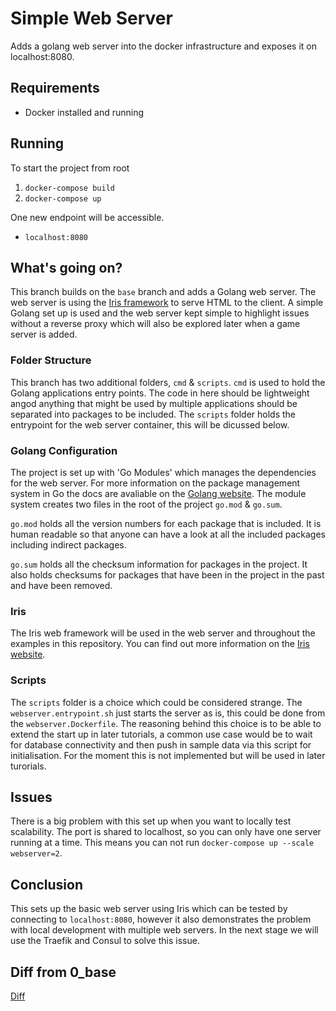 # Simple Web Server
Adds a golang web server into the docker infrastructure and exposes it on localhost:8080.

## Requirements
* Docker installed and running

## Running
To start the project from root

1. `docker-compose build`
2. `docker-compose up`

One new endpoint will be accessible.

* `localhost:8080`

## What's going on?
This branch builds on the `base` branch and adds a Golang web server. The web server is using the [Iris framework](https://iris-go.com/) to serve HTML to the client. A simple Golang set up is used and the web server kept simple to highlight issues without a reverse proxy which will also be explored later when a game server is added.

### Folder Structure
This branch has two additional folders, `cmd` & `scripts`. `cmd` is used to hold the Golang applications entry points. The code in here should be lightweight angod anything that might be used by multiple applications should be separated into packages to be included. The `scripts` folder holds the entrypoint for the web server container, this will be dicussed below.

### Golang Configuration
The project is set up with 'Go Modules' which manages the dependencies for the web server. For more information on the package management system in Go the docs are avaliable on the [Golang website](https://golang.org/cmd/go/#hdr-Modules__module_versions__and_more). The module system creates two files in the root of the project `go.mod` & `go.sum`.

`go.mod` holds all the version numbers for each package that is included. It is human readable so that anyone can have a look at all the included packages including indirect packages.

`go.sum` holds all the checksum information for packages in the project. It also holds checksums for packages that have been in the project in the past and have been removed.

### Iris
The Iris web framework will be used in the web server and throughout the examples in this repository. You can find out more information on the [Iris website](https://iris-go.com/).

### Scripts
The `scripts` folder is a choice which could be considered strange. The `webserver.entrypoint.sh` just starts the server as is, this could be done from the `webserver.Dockerfile`. The reasoning behind this choice is to be able to extend the start up in later tutorials, a common use case would be to wait for database connectivity and then push in sample data via this script for initialisation. For the moment this is not implemented but will be used in later turorials.

## Issues
There is a big problem with this set up when you want to locally test scalability. The port is shared to localhost, so you can only have one server running at a time. This means you can not run `docker-compose up --scale webserver=2`.

## Conclusion
This sets up the basic web server using Iris which can be tested by connecting to `localhost:8080`, however it also demonstrates the problem with local development with multiple web servers. In the next stage we will use the Traefik and Consul to solve this issue.

## Diff from 0_base
[Diff](https://github.com/nullorvoid/goatscale/compare/0_base...1_simple_webserver)
